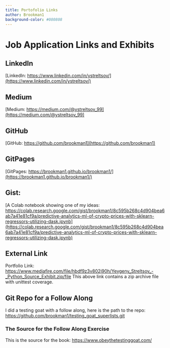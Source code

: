 ```yaml
---
title: Portofolio Links
author: Brookman1
background-color: #080808
---
```



# Job Application Links and Exhibits

## LinkedIn
[LinkedIn: https://www.linkedin.com/in/ystreltsov/](https://www.linkedin.com/in/ystreltsov/)

## Medium
[Medium: https://medium.com/@ystreltsov_99](https://medium.com/@ystreltsov_99)

## GitHub
[GitHub: https://github.com/brookman1](https://github.com/brookman1)

## GitPages
[GitPages: https://brookman1.github.io/brookman1/](https://brookman1.github.io/brookman1/)

## Gist: 
[A Colab notebook showing one of my ideas:
https://colab.research.google.com/gist/brookman1/8c595b268c4d904bea6ab7a41e81cf9a/predictive-analytics-ml-of-crypto-prices-with-sklearn-regressors-utilizing-dask.ipynb](https://colab.research.google.com/gist/brookman1/8c595b268c4d904bea6ab7a41e81cf9a/predictive-analytics-ml-of-crypto-prices-with-sklearn-regressors-utilizing-dask.ipynb)


## External Link
Portfolio Link: https://www.mediafire.com/file/hbdf9z3v802j90h/Yevgeny_Streltsov_-_Python_Source_Exhibit.zip/file
This above link contains a zip archive file with unittest coverage.

## Git Repo for a Follow Along
I did a testing goat with a follow along, here is the path to the repo:
https://github.com/brookman1/testing_goat_superlists.git

### The Source for the Follow Along Exercise
This is the source for the book: https://www.obeythetestinggoat.com/
